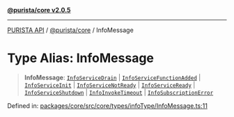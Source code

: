 [**@purista/core v2.0.5**](../README.md)

***

[PURISTA API](../../../packages.md) / [@purista/core](../README.md) / InfoMessage

# Type Alias: InfoMessage

> **InfoMessage**: [`InfoServiceDrain`](InfoServiceDrain.md) \| [`InfoServiceFunctionAdded`](InfoServiceFunctionAdded.md) \| [`InfoServiceInit`](InfoServiceInit.md) \| [`InfoServiceNotReady`](InfoServiceNotReady.md) \| [`InfoServiceReady`](InfoServiceReady.md) \| [`InfoServiceShutdown`](InfoServiceShutdown.md) \| [`InfoInvokeTimeout`](InfoInvokeTimeout.md) \| [`InfoSubscriptionError`](InfoSubscriptionError.md)

Defined in: [packages/core/src/core/types/infoType/InfoMessage.ts:11](https://github.com/puristajs/purista/blob/master/packages/core/src/core/types/infoType/InfoMessage.ts#L11)
